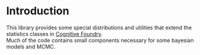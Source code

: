 Introduction
=========
This library provides some special distributions and utilities that extend the 
statistics classes in [Cognitive Foundry](http://foundry.sandia.gov/).  
Much of the code contains small components necessary for some bayesian models and MCMC. 

